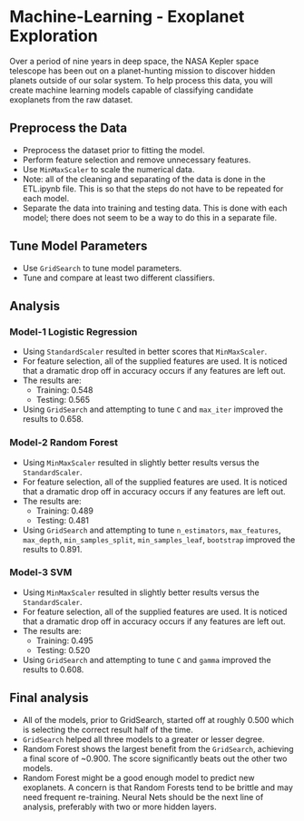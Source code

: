 # Machine-Learning - Exoplanet Exploration

Over a period of nine years in deep space, the NASA Kepler space telescope has been out on a planet-hunting mission to discover hidden planets outside of our solar system.
To help process this data, you will create machine learning models capable of classifying candidate exoplanets from the raw dataset.

## Preprocess the Data

* Preprocess the dataset prior to fitting the model.
* Perform feature selection and remove unnecessary features.
* Use `MinMaxScaler` to scale the numerical data.
* Note: all of the cleaning and separating of the data is done in the ETL.ipynb file. This is so that the steps do not have to be repeated for each model.
* Separate the data into training and testing data. This is done with each model; there does not seem to be a way to do this in a separate file.

## Tune Model Parameters

* Use `GridSearch` to tune model parameters.
* Tune and compare at least two different classifiers.

## Analysis

### Model-1 Logistic Regression

* Using `StandardScaler` resulted in better scores that `MinMaxScaler`.
* For feature selection, all of the supplied features are used. It is noticed that a dramatic drop off in accuracy occurs if any features are left out.
* The results are:
  * Training: 0.548
  * Testing: 0.565
* Using `GridSearch` and attempting to tune `C` and `max_iter` improved the results to 0.658.

### Model-2 Random Forest

* Using `MinMaxScaler` resulted in slightly better results versus the `StandardScaler`.
* For feature selection, all of the supplied features are used. It is noticed that a dramatic drop off in accuracy occurs if any features are left out.
* The results are:
  * Training: 0.489
  * Testing: 0.481
* Using `GridSearch` and attempting to tune `n_estimators`, `max_features`, `max_depth`, `min_samples_split`, `min_samples_leaf`, `bootstrap` improved the results to 0.891.

### Model-3 SVM

* Using `MinMaxScaler` resulted in slightly better results versus the `StandardScaler`.
* For feature selection, all of the supplied features are used. It is noticed that a dramatic drop off in accuracy occurs if any features are left out.
* The results are:
  * Training: 0.495
  * Testing: 0.520
* Using `GridSearch` and attempting to tune `C` and `gamma` improved the results to 0.608.

## Final analysis

* All of the models, prior to GridSearch, started off at roughly 0.500 which is selecting the correct result half of the time.
* `GridSearch` helped all three models to a greater or lesser degree.
* Random Forest shows the largest benefit from the `GridSearch`, achieving a final score of ~0.900. The score significantly beats out the other two models.
* Random Forest might be a good enough model to predict new exoplanets. A concern is that Random Forests tend to be brittle and may need frequent re-training. Neural Nets should be the next line of analysis, preferably with two or more hidden layers.
